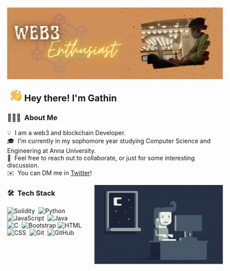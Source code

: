 ![Gathin Banner](assets/header.png)

<img alt="Night Coding" src="assets/Hand Wave.gif" width='40' align="left"/><h2>Hey there! I'm Gathin</h2>


### 👨🏻‍💻 &nbsp;About Me

💡 &nbsp;I am a web3 and blockchain Developer.\
🎓 &nbsp;I'm currently in my sophomore year studying Computer Science and Engineering at Anna University.\
💬 &nbsp;Feel free to reach out to collaborate, or just for some interesting discussion.\
✉️ &nbsp;You can DM me in [Twitter](https://twitter.com/gathin_twt)!

<img alt="Night Coding" src="assets/Night-Coding.gif" align="right"/>

### 🛠 &nbsp;Tech Stack

![Solidity](https://img.shields.io/badge/solidity-v0.6.12-2ea44f?logo=solidity)&nbsp;
![Python](https://img.shields.io/badge/-Python-05122A?style=flat&logo=python)&nbsp;\
![JavaScript](https://img.shields.io/badge/-JavaScript-05122A?style=flat&logo=javascript)&nbsp;
![Java](https://img.shields.io/badge/-Java-05122A?style=flat&logo=Java&logoColor=FFA518)&nbsp;\
![C](https://img.shields.io/badge/-C-05122A?style=flat&logo=C&logoColor=A8B9CC)&nbsp;
![Bootstrap](https://img.shields.io/badge/-Bootstrap-05122A?style=flat&logo=bootstrap&logoColor=563D7C)
![HTML](https://img.shields.io/badge/-HTML-05122A?style=flat&logo=HTML5)&nbsp;\
![CSS](https://img.shields.io/badge/-CSS-05122A?style=flat&logo=CSS3&logoColor=1572B6)&nbsp;
![Git](https://img.shields.io/badge/-Git-05122A?style=flat&logo=git)&nbsp;
![GitHub](https://img.shields.io/badge/-GitHub-05122A?style=flat&logo=github)&nbsp;
